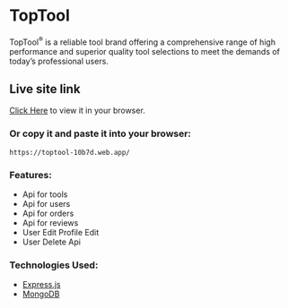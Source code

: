 # TopTool

TopTool<sup>®</sup> is a reliable tool brand offering a comprehensive
range of high performance and superior quality tool selections to meet
the demands of today’s professional users.

## Live site link

[Click Here](https://toptool-10b7d.web.app/) to view it in your browser.

### Or copy it and paste it into your browser:

    https://toptool-10b7d.web.app/

### Features:

- Api for tools
- Api for users
- Api for orders
- Api for reviews
- User Edit Profile Edit
- User Delete Api

### Technologies Used:

- [Express.js](https://expressjs.com/)
- [MongoDB](https://www.mongodb.com/)
